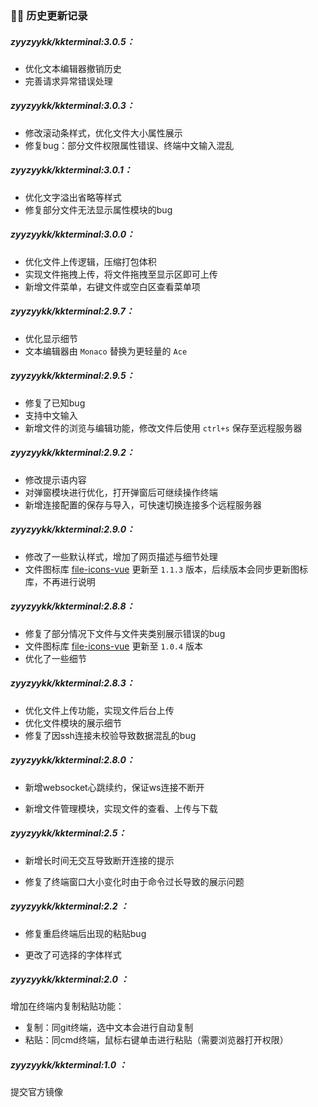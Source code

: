 ### 👨‍💻 历史更新记录

##### zyyzyykk/kkterminal:3.0.5：

- 优化文本编辑器撤销历史
- 完善请求异常错误处理

##### zyyzyykk/kkterminal:3.0.3：

- 修改滚动条样式，优化文件大小属性展示
- 修复bug：部分文件权限属性错误、终端中文输入混乱

##### zyyzyykk/kkterminal:3.0.1：

- 优化文字溢出省略等样式
- 修复部分文件无法显示属性模块的bug

##### zyyzyykk/kkterminal:3.0.0：

- 优化文件上传逻辑，压缩打包体积
- 实现文件拖拽上传，将文件拖拽至显示区即可上传
- 新增文件菜单，右键文件或空白区查看菜单项

##### zyyzyykk/kkterminal:2.9.7：

- 优化显示细节
- 文本编辑器由 `Monaco` 替换为更轻量的 `Ace`

##### zyyzyykk/kkterminal:2.9.5：

- 修复了已知bug
- 支持中文输入
- 新增文件的浏览与编辑功能，修改文件后使用 `ctrl+s` 保存至远程服务器

##### zyyzyykk/kkterminal:2.9.2：

- 修改提示语内容
- 对弹窗模块进行优化，打开弹窗后可继续操作终端
- 新增连接配置的保存与导入，可快速切换连接多个远程服务器

##### zyyzyykk/kkterminal:2.9.0：

- 修改了一些默认样式，增加了网页描述与细节处理
- 文件图标库 [file-icons-vue](https://github.com/zyyzyykk/file-icons-vue) 更新至 `1.1.3` 版本，后续版本会同步更新图标库，不再进行说明

##### zyyzyykk/kkterminal:2.8.8：

- 修复了部分情况下文件与文件夹类别展示错误的bug
- 文件图标库 [file-icons-vue](https://github.com/zyyzyykk/file-icons-vue) 更新至 `1.0.4` 版本
- 优化了一些细节

##### zyyzyykk/kkterminal:2.8.3：

- 优化文件上传功能，实现文件后台上传
- 优化文件模块的展示细节
- 修复了因ssh连接未校验导致数据混乱的bug

##### zyyzyykk/kkterminal:2.8.0：

- 新增websocket心跳续约，保证ws连接不断开

- 新增文件管理模块，实现文件的查看、上传与下载

##### zyyzyykk/kkterminal:2.5：

- 新增长时间无交互导致断开连接的提示

- 修复了终端窗口大小变化时由于命令过长导致的展示问题

##### zyyzyykk/kkterminal:2.2 ：

- 修复重启终端后出现的粘贴bug

- 更改了可选择的字体样式

##### zyyzyykk/kkterminal:2.0 ：

增加在终端内复制粘贴功能：

- 复制：同git终端，选中文本会进行自动复制
- 粘贴：同cmd终端，鼠标右键单击进行粘贴（需要浏览器打开权限）

##### zyyzyykk/kkterminal:1.0 ：

提交官方镜像